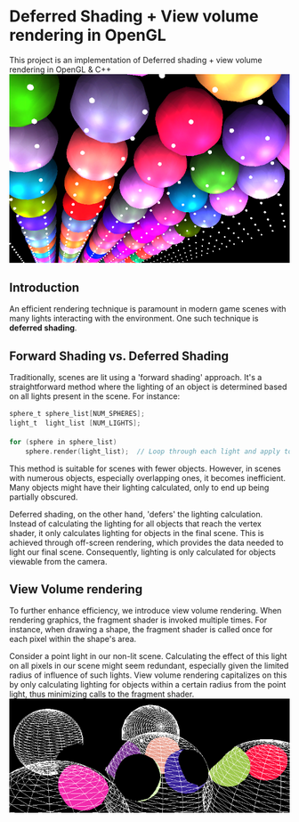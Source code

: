 # Deferred Shading + View volume rendering in OpenGL

This project is an implementation of Deferred shading + view volume rendering in OpenGL & C++
![Final Render](project_images/final_render_potentially.png)

## Introduction

An efficient rendering technique is paramount in modern game scenes with many lights interacting with the environment. One such technique is **deferred shading**.

## Forward Shading vs. Deferred Shading

Traditionally, scenes are lit using a 'forward shading' approach. It's a straightforward method where the lighting of an object is determined based on all lights present in the scene. For instance:

```c
sphere_t sphere_list[NUM_SPHERES];
light_t  light_list [NUM_LIGHTS];

for (sphere in sphere_list)
    sphere.render(light_list);  // Loop through each light and apply to the sphere
```
This method is suitable for scenes with fewer objects. However, in scenes with numerous objects, especially overlapping ones, it becomes inefficient.
Many objects might have their lighting calculated, only to end up being partially obscured.

Deferred shading, on the other hand, 'defers' the lighting calculation. Instead of calculating the lighting for all objects that reach the vertex shader, it only calculates lighting for objects in the final scene.
This is achieved through off-screen rendering, which provides the data needed to light our final scene. Consequently, lighting is only calculated for objects viewable from the camera.

## View Volume rendering
To further enhance efficiency, we introduce view volume rendering. When rendering graphics, the fragment shader is invoked multiple times. For instance, when drawing a shape, 
the fragment shader is called once for each pixel within the shape's area.

Consider a point light in our non-lit scene. Calculating the effect of this light on all pixels in our scene might seem redundant, especially given the limited radius of influence of such lights.
View volume rendering capitalizes on this by only calculating lighting for objects within a certain radius from the point light, thus minimizing calls to the fragment shader.
![View volume](project_images/more_images_optimized.png)
